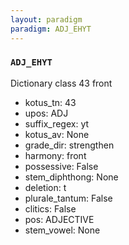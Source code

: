 ```yaml
---
layout: paradigm
paradigm: ADJ_EHYT
---
```

### ` ADJ_EHYT `

Dictionary class 43 front
* kotus_tn: 43
* upos: ADJ
* suffix_regex: yt
* kotus_av: None
* grade_dir: strengthen
* harmony: front
* possessive: False
* stem_diphthong: None
* deletion: t
* plurale_tantum: False
* clitics: False
* pos: ADJECTIVE
* stem_vowel: None
